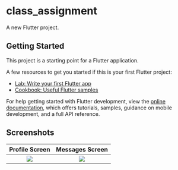 # class_assignment

A new Flutter project.

## Getting Started

This project is a starting point for a Flutter application.

A few resources to get you started if this is your first Flutter project:

- [Lab: Write your first Flutter app](https://docs.flutter.dev/get-started/codelab)
- [Cookbook: Useful Flutter samples](https://docs.flutter.dev/cookbook)

For help getting started with Flutter development, view the
[online documentation](https://docs.flutter.dev/), which offers tutorials,
samples, guidance on mobile development, and a full API reference.

## Screenshots

Profile Screen             |   Messages Screen            
:-------------------------:|:-------------------------:
![](https://user-images.githubusercontent.com/75329130/176719248-aad24975-c58b-4fbc-84c1-e183cca32b57.png?raw=true?width="100")|![](https://user-images.githubusercontent.com/75329130/181483306-0344e808-dca8-4f88-8e37-df5d7f1f13c5.png?raw=true)|[]



